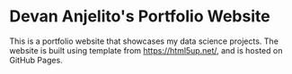 # Devan Anjelito's Portfolio Website

This is a portfolio website that showcases my data science projects. The website is built using template from https://html5up.net/, and is hosted on GitHub Pages.